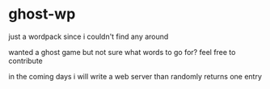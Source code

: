 # ghost-wp
just a wordpack since i couldn't find any around

wanted a ghost game but not sure what words to go for? 
feel free to contribute

in the coming days i will write a web server than randomly returns one entry
